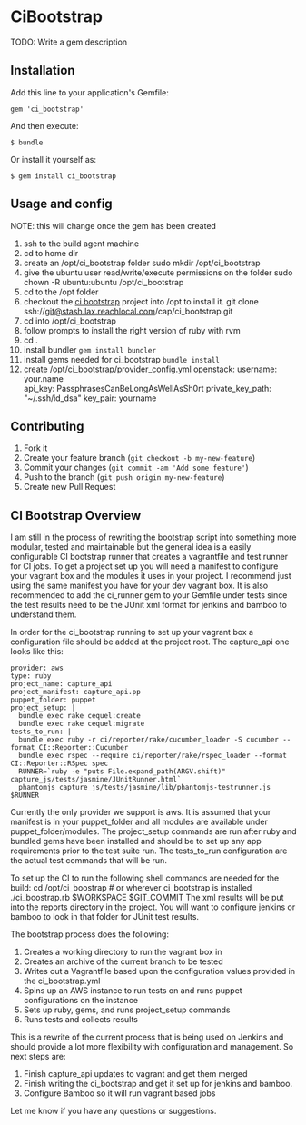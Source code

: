 # CiBootstrap

TODO: Write a gem description

## Installation

Add this line to your application's Gemfile:

    gem 'ci_bootstrap'

And then execute:

    $ bundle

Or install it yourself as:

    $ gem install ci_bootstrap

## Usage and config

NOTE: this will change once the gem has been created
  
1. ssh to the build agent machine
1. cd to home dir
1. create an /opt/ci_bootstrap folder
     sudo mkdir /opt/ci_bootstrap
1. give the ubuntu user read/write/execute permissions on the folder
       sudo chown -R ubuntu:ubuntu /opt/ci_bootstrap
1. cd to the /opt folder
1. checkout the [ci bootstrap](https://stash.lax.reachlocal.com/projects/CAP/repos/ci_bootstrap/browse) project into /opt to install it.
       git clone ssh://git@stash.lax.reachlocal.com/cap/ci_bootstrap.git <!--ssh://git@stash.lax.reachlocal.com/~robert.tomb/ci_bootstrap.git-->
1. cd into /opt/ci_bootstrap
1. follow prompts to install the right version of ruby with rvm                                                                       
1. cd .
1. install bundler `gem install bundler`
1. install gems needed for ci_bootstrap `bundle install`
1. create /opt/ci_bootstrap/provider_config.yml
     openstack:
       username: your.name                                                                                                             
       api_key: PassphrasesCanBeLongAsWellAsSh0rt
       private_key_path: "~/.ssh/id_dsa"
       key_pair: yourname

## Contributing

1. Fork it
2. Create your feature branch (`git checkout -b my-new-feature`)
3. Commit your changes (`git commit -am 'Add some feature'`)
4. Push to the branch (`git push origin my-new-feature`)
5. Create new Pull Request

## CI Bootstrap Overview

I am still in the process of rewriting the bootstrap script into something more modular, tested and maintainable but the general idea is a easily configurable CI bootstrap runner that creates a vagrantfile and test runner for CI jobs. To get a project set up you will need a manifest to configure your vagrant box and the modules it uses in your project. I recommend just using the same manifest you have for your dev vagrant box. It is also recommended to add the ci_runner gem to your Gemfile under tests since the test results need to be the JUnit xml format for jenkins and bamboo to understand them.

In order for the ci_bootstrap running to set up your vagrant box a configuration file should be added at the project root. The capture_api one looks like this:

```text
provider: aws
type: ruby
project_name: capture_api
project_manifest: capture_api.pp
puppet_folder: puppet
project_setup: |
  bundle exec rake cequel:create
  bundle exec rake cequel:migrate
tests_to_run: |
  bundle exec ruby -r ci/reporter/rake/cucumber_loader -S cucumber --format CI::Reporter::Cucumber
  bundle exec rspec --require ci/reporter/rake/rspec_loader --format CI::Reporter::RSpec spec
  RUNNER=`ruby -e "puts File.expand_path(ARGV.shift)" capture_js/tests/jasmine/JUnitRunner.html`
  phantomjs capture_js/tests/jasmine/lib/phantomjs-testrunner.js $RUNNER
```

Currently the only provider we support is aws. It is assumed that your manifest is in your puppet_folder and all modules are available under puppet_folder/modules. The project_setup commands are run after ruby and bundled gems have been installed and should be to set up any app requirements prior to the test suite run. The tests_to_run configuration are the actual test commands that will be run.

To set up the CI to run the following shell commands are needed for the build:
  cd /opt/ci_boostrap # or wherever ci_bootstrap is installed
  ./ci_boostrap.rb $WORKSPACE $GIT_COMMIT
The xml results will be put into the reports directory in the project. You will want to configure jenkins or bamboo to look in that folder for JUnit test results.

The bootstrap process does the following:

1. Creates a working directory to run the vagrant box in
2. Creates an archive of the current branch to be tested
3. Writes out a Vagrantfile based upon the configuration values provided in the ci_bootstrap.yml
4. Spins up an AWS instance to run tests on and runs puppet configurations on the instance
5. Sets up ruby, gems, and runs project_setup commands
6. Runs tests and collects results

This is a rewrite of the current process that is being used on Jenkins and should provide a lot more flexibility with configuration and management. So next steps are:

1. Finish capture_api updates to vagrant and get them merged
2. Finish writing the ci_bootstrap and get it set up for jenkins and bamboo.
3. Configure Bamboo so it will run vagrant based jobs

Let me know if you have any questions or suggestions.
